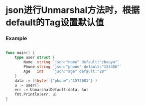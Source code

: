 # json进行Unmarshal方法时，根据default的Tag设置默认值

### Example

```go

func main() {
	type user struct {
		Name  string `json:"name" default:"zhouyu"`
		Phone string `json:"phone" default:"123456"`
		Age   int    `json:"age" default:"28"`
	}
	data := []byte(`{"phone":"1572681"}`)
	u := user{}
	err := UnmarshalDefault(data, &u)
	fmt.Println(err, u)
}

```